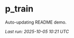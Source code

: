 # p_train

Auto-updating README demo.

<!--START_SECTION:status-->
_Last run: 2025-10-05 10:21 UTC_
<!--END_SECTION:status-->








































































































































































































































































































































































































































































































































































































































































































































































































































































































































































































